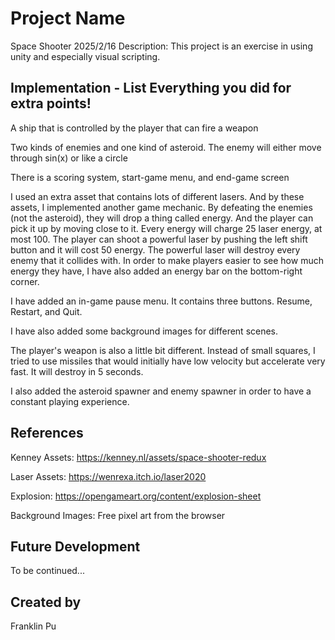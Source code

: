 # Project Name
Space Shooter 2025/2/16
Description: This project is an exercise in using unity and especially visual scripting.
## Implementation - List Everything you did for extra points!
A ship that is controlled by the player that can fire a weapon

Two kinds of enemies and one kind of asteroid. The enemy will either move through sin(x) or like a circle

There is a scoring system, start-game menu, and end-game screen


I used an extra asset that contains lots of different lasers. And by these assets, I implemented another game mechanic. By defeating the enemies (not the asteroid), they will drop a thing called energy. And the player can pick it up by moving close to it. Every energy will charge 25 laser energy, at most 100. The player can shoot a powerful laser by pushing the left shift button and it will cost 50 energy. The powerful laser will destroy every enemy that it collides with. In order to make players easier to see how much energy they have, I have also added an energy bar on the bottom-right corner.

I have added an in-game pause menu. It contains three buttons. Resume, Restart, and Quit.

I have also added some background images for different scenes.

The player's weapon is also a little bit different. Instead of small squares, I tried to use missiles that would initially have low velocity but accelerate very fast. It will destroy in 5 seconds.

I also added the asteroid spawner and enemy spawner in order to have a constant playing experience.

## References
Kenney Assets: https://kenney.nl/assets/space-shooter-redux

Laser Assets: https://wenrexa.itch.io/laser2020

Explosion: https://opengameart.org/content/explosion-sheet

Background Images: Free pixel art from the browser

## Future Development
To be continued...

## Created by
Franklin Pu
